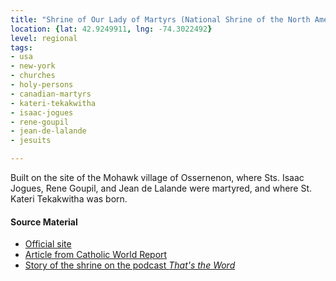 ```yaml
---
title: "Shrine of Our Lady of Martyrs (National Shrine of the North American Martyrs)"
location: {lat: 42.9249911, lng: -74.3022492}
level: regional
tags:
- usa
- new-york
- churches
- holy-persons
- canadian-martyrs
- kateri-tekakwitha
- isaac-jogues
- rene-goupil
- jean-de-lalande
- jesuits

---
```



Built on the site of the Mohawk village of Ossernenon, where Sts. Isaac Jogues, Rene Goupil, and Jean de Lalande were martyred, and where St. Kateri Tekakwitha was born.

#### Source Material

* [Official site](https://www.ourladyofmartyrsshrine.org/)
* [Article from Catholic World Report](https://www.catholicworldreport.com/2023/04/07/visiting-el-santuario-de-chimayo-the-most-popular-pilgrimage-site-in-america/)
* [Story of the shrine on the podcast _That's the Word_](https://thunderrock.org/story-extras/take-the-hint)





